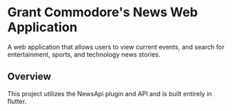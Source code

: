 # Grant Commodore's News Web Application
A web application that allows users to view current events, and search for entertainment, sports, and technology news stories. 
## Overview

This project utilizes the NewsApi plugin and API and is built entirely in flutter. 
